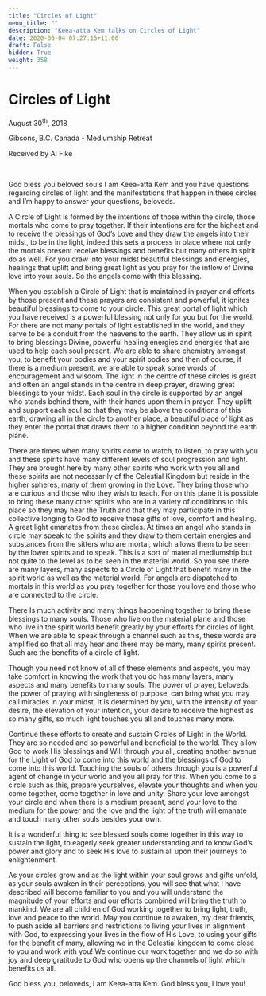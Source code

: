 ```yaml
---
title: "Circles of Light"
menu_title: ""
description: "Keea-atta Kem talks on Circles of Light"
date: 2020-06-04 07:27:15+11:00
draft: False
hidden: True
weight: 358
---
```

# Circles of Light

August 30<sup>th</sup>, 2018

Gibsons, B.C. Canada - Mediumship Retreat

Received by Al Fike

 

God bless you beloved souls I am Keea-atta Kem and you have questions regarding circles of light and the manifestations that happen in these circles and I’m happy to answer your questions, beloveds.

A Circle of Light is formed by the intentions of those within the circle, those mortals who come to pray together. If their intentions are for the highest and to receive the blessings of God’s Love and they draw the angels into their midst, to be in the light, indeed this sets a process in place where not only the mortals present receive blessings and benefits but many others in spirit do as well.  For you draw into your midst beautiful blessings and energies, healings that uplift and bring great light as you pray for the inflow of Divine love into your souls. So the angels come with this blessing.  

When you establish a Circle of Light that is maintained in prayer and efforts by those present and these prayers are consistent and powerful, it ignites beautiful blessings to come to your circle.   This great portal of light which you have received is a powerful blessing not only for you but for the world. For there are not many portals of light established in the world, and they serve to be a conduit from the heavens to the earth. They allow us in spirit to bring blessings Divine, powerful healing energies and energies that are used to help each soul present. We are able to share chemistry amongst you, to benefit your bodies and your spirit bodies and then of course, if there is a medium present, we are able to speak some words of encouragement and wisdom. The light in the centre of these circles is great and often an angel stands in the centre in deep prayer, drawing great blessings to your midst. Each soul in the circle is supported by an angel who stands behind them, with their hands upon them in prayer. They uplift and support each soul so that they may be above the conditions of this earth, drawing all in the circle to another place, a beautiful place of light as they enter the portal that draws them to a higher condition beyond the earth plane.   

There are times when many spirits come to watch, to listen, to pray with you and these spirits have many different levels of soul progression and light. They are brought here by many other spirits who work with you all and these spirits are not necessarily of the Celestial Kingdom but reside in the higher spheres, many of them growing in the Love. They bring those who are curious and those who they wish to teach. For on this plane it is possible to bring these many other spirits who are in a variety of conditions to this place so they may hear the Truth and that they may participate in this collective longing to God to receive these gifts of love, comfort and healing.  A great light emanates from these circles.  At times an angel who stands in circle may speak to the spirits and they draw to them certain energies and substances from the sitters who are mortal, which allows them to be seen by the lower spirits and to speak. This is a sort of material mediumship but not quite to the level as to be seen in the material world. So you see there are many layers, many aspects to a Circle of Light that benefit many in the spirit world as well as the material world.   For angels are dispatched to mortals in this world as you pray together for those you love and those who are connected to the circle.   

There Is much activity and many things happening together to bring these blessings to many souls. Those who live on the material plane and those who live in the spirit world benefit greatly by your efforts for circles of light. When we are able to speak through a channel such as this, these words are amplified so that all may hear and there may be many, many spirits present. Such are the benefits of a circle of light. 
 
Though you need not know of all of these elements and aspects, you may take comfort in knowing the work that you do has many layers, many aspects and many benefits to many souls. The power of prayer, beloveds, the power of praying with singleness of purpose, can bring what you may call miracles in your midst. It is determined by you, with the intensity of your desire, the elevation of your intention, your desire to receive the highest as so many gifts, so much light touches you all and touches many more.  

Continue these efforts to create and sustain Circles of Light in the World.  They are so needed and so powerful and beneficial to the world. They allow God to work His blessings and Will through you all, creating another avenue for the Light of God to come into this world and the blessings of God to come into this world. Touching the souls of others through you is a powerful agent of change in your world and you all pray for this. When you come to a circle such as this, prepare yourselves, elevate your thoughts and when you come together, come together in love and unity. Share your love amongst your circle and when there is a medium present, send your love to the medium for the power and the love and the light of the truth will emanate and touch many other souls besides your own.

It is a wonderful thing to see blessed souls come together in this way to sustain the light, to eagerly seek greater understanding and to know God’s power and glory and to seek His love to sustain all upon their journeys to enlightenment.

As your circles grow and as the light within your soul grows and gifts unfold, as your souls awaken in their perceptions, you will see that what I have described will become familiar to you and you will understand the magnitude of your efforts and our efforts combined will bring the truth to mankind.  We are all children of God working together to bring light, truth, love and peace to the world.  May you continue to awaken, my dear friends, to push aside all barriers and restrictions to living your lives in alignment with God, to expressing your lives in the flow of His Love, to using your gifts for the benefit of many, allowing we in the Celestial kingdom to come close to you and work with you!   We continue our work together and we do so with joy and deep gratitude to God who opens up the channels of light which benefits us all.

God bless you, beloveds, I am Keea-atta  Kem. God bless you, I love you!